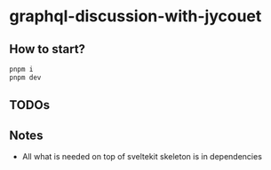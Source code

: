 # graphql-discussion-with-jycouet

## How to start?

```bash
pnpm i
pnpm dev
```

## TODOs

## Notes

- All what is needed on top of sveltekit skeleton is in dependencies
